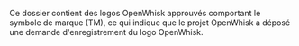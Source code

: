 Ce dossier contient des logos OpenWhisk approuvés comportant le symbole de marque (TM), ce qui indique que le projet OpenWhisk a déposé une demande d'enregistrement du logo OpenWhisk. 
